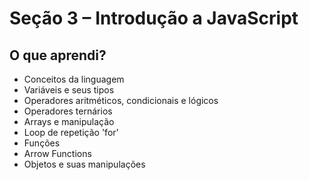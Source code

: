 # Seção 3 – Introdução a JavaScript

## O que aprendi?

- Conceitos da linguagem
- Variáveis e seus tipos
- Operadores aritméticos, condicionais e lógicos
- Operadores ternários
- Arrays e manipulação
- Loop de repetição 'for'
- Funções
- Arrow Functions
- Objetos e suas manipulações
